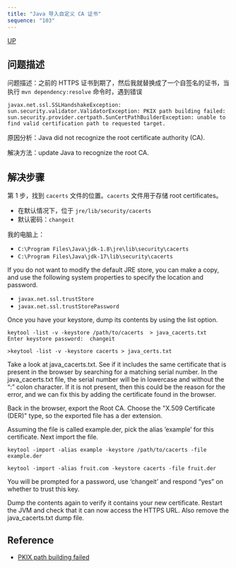 ```yaml
---
title: "Java 导入自定义 CA 证书"
sequence: "103"
---
```


[UP](/pki.html)

## 问题描述

问题描述：之前的 HTTPS 证书到期了，然后我就替换成了一个自签名的证书，当执行 `mvn dependency:resolve` 命令时，遇到错误

```text
javax.net.ssl.SSLHandshakeException: sun.security.validator.ValidatorException: PKIX path building failed:
sun.security.provider.certpath.SunCertPathBuilderException: unable to find valid certification path to requested target.
```

原因分析：Java did not recognize the root certificate authority (CA).

解决方法：update Java to recognize the root CA.

## 解决步骤

第 1 步，找到 `cacerts` 文件的位置。`cacerts` 文件用于存储 root certificates。

- 在默认情况下，位于 `jre/lib/security/cacerts`
- 默认密码：`changeit`

我的电脑上：

- `C:\Program Files\Java\jdk-1.8\jre\lib\security\cacerts`
- `C:\Program Files\Java\jdk-17\lib\security\cacerts`

If you do not want to modify the default JRE store, you can make a copy,
and use the following system properties to specify the location and password.

- `javax.net.ssl.trustStore`
- `javax.net.ssl.trustStorePassword`

Once you have your keystore, dump its contents by using the list option.

```text
keytool -list -v -keystore /path/to/cacerts  > java_cacerts.txt
Enter keystore password:  changeit
```

```text
>keytool -list -v -keystore cacerts > java_certs.txt
```

Take a look at java_cacerts.txt. See if it includes the same certificate that is present in the browser by searching for a matching serial number. In the java_cacerts.txt file, the serial number will be in lowercase and without the “:” colon character. If it is not present, then this could be the reason for the error, and we can fix this by adding the certificate found in the browser.

Back in the browser, export the Root CA. Choose the "X.509 Certificate (DER)" type, so the exported file has a der extension.

Assuming the file is called example.der, pick the alias ’example’ for this certificate. Next import the file.

```text
keytool -import -alias example -keystore /path/to/cacerts -file example.der
```

```text
keytool -import -alias fruit.com -keystore cacerts -file fruit.der
```

You will be prompted for a password, use ‘changeit’ and respond “yes” on whether to trust this key.

Dump the contents again to verify it contains your new certificate. Restart the JVM and check that it can now access the HTTPS URL. Also remove the java_cacerts.txt dump file.

## Reference

- [PKIX path building failed](https://magicmonster.com/kb/prg/java/ssl/pkix_path_building_failed/)

